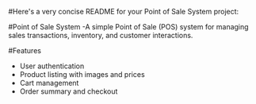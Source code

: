 
#Here's a very concise README for your Point of Sale System project:

#Point of Sale System
-A simple Point of Sale (POS) system for managing sales transactions, inventory, and customer interactions.

#Features
- User authentication
- Product listing with images and prices
- Cart management
- Order summary and checkout
 
 
